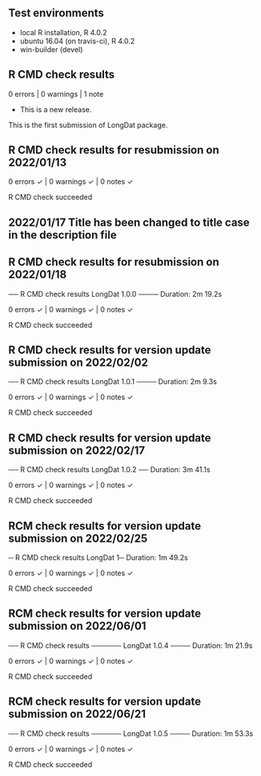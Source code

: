 ## Test environments
* local R installation, R 4.0.2
* ubuntu 16.04 (on travis-ci), R 4.0.2
* win-builder (devel)

## R CMD check results 

0 errors | 0 warnings | 1 note

* This is a new release.

This is the first submission of LongDat package.

## R CMD check results for resubmission on 2022/01/13

0 errors ✓ | 0 warnings ✓ | 0 notes ✓

R CMD check succeeded

## 2022/01/17 Title has been changed to title case in the description file

## R CMD check results for resubmission on 2022/01/18
── R CMD check results  LongDat 1.0.0 ────
Duration: 2m 19.2s

0 errors ✓ | 0 warnings ✓ | 0 notes ✓

R CMD check succeeded

## R CMD check results for version update submission on 2022/02/02
── R CMD check results  LongDat 1.0.1 ────
Duration: 2m 9.3s

0 errors ✓ | 0 warnings ✓ | 0 notes ✓

R CMD check succeeded

## R CMD check results for version update submission on 2022/02/17
── R CMD check results  LongDat 1.0.2 ──
Duration: 3m 41.1s

0 errors ✓ | 0 warnings ✓ | 0 notes ✓

R CMD check succeeded

## RCM check results for version update submission on 2022/02/25
─ R CMD check results  LongDat 1─
Duration: 1m 49.2s

0 errors ✓ | 0 warnings ✓ | 0 notes ✓

R CMD check succeeded

## RCM check results for version update submission on 2022/06/01
── R CMD check results ────── LongDat 1.0.4 ────
Duration: 1m 21.9s

0 errors ✓ | 0 warnings ✓ | 0 notes ✓

R CMD check succeeded

## RCM check results for version update submission on 2022/06/21
── R CMD check results ────── LongDat 1.0.5 ────
Duration: 1m 53.3s

0 errors ✓ | 0 warnings ✓ | 0 notes ✓

R CMD check succeeded


